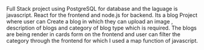 Full Stack project using PostgreSQL for database and the laguage is javascript.
React for the frontend and node.js for backend.
Its a blog Project where user can Create a blog in which they can upload an image , description of blogs and category of blog type which is required.
The blogs are being render in cards form on the frontend and user can filter the category through the frontend for which I used a map function of javascript.
